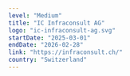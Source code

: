 ```yaml
---
level: "Medium"
title: "IC Infraconsult AG"
logo: "ic-infraconsult-ag.svg"
startDate: "2025-03-01"
endDate: "2026-02-28"
link: "https://infraconsult.ch/"
country: "Switzerland"
---
```

